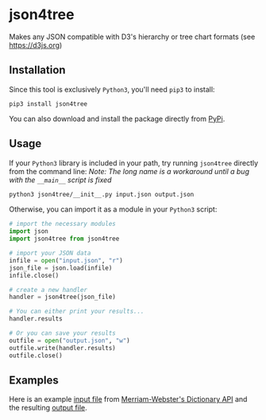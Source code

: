 # json4tree
Makes any JSON compatible with D3's hierarchy or tree chart formats (see https://d3js.org)

## Installation
Since this tool is exclusively `Python3`, you'll need `pip3` to install:
```
pip3 install json4tree
```
You can also download and install the package directly from [PyPi](https://pypi.org/project/json4tree/0.1.5/).
## Usage
If your `Python3` library is included in your path, try running `json4tree` directly from the command line:
_Note: The long name is a workaround until a bug with the `__main__` script is fixed_
```bash
python3 json4tree/__init__.py input.json output.json
```
Otherwise, you can import it as a module in your `Python3` script:
```python
# import the necessary modules
import json
import json4tree from json4tree

# import your JSON data
infile = open("input.json", "r")
json_file = json.load(infile)
infile.close()

# create a new handler
handler = json4tree(json_file)

# You can either print your results...
handler.results

# Or you can save your results
outfile = open("output.json", "w")
outfile.write(handler.results)
outfile.close()
```
## Examples
Here is an example [input file](/examples/example_input.json) from [Merriam-Webster's Dictionary API](https://www.dictionaryapi.com/products/json) and the resulting [output file](/examples/example_output.json).

